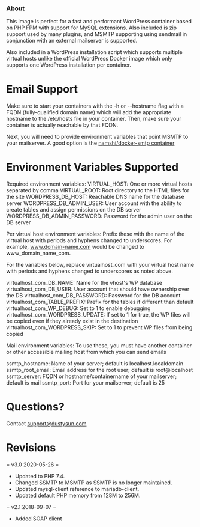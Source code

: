 ### About

This image is perfect for a fast and performant WordPress container based on PHP FPM with support for MySQL extensions. Also included is zip support used by many plugins, and MSMTP supporting using sendmail in conjunction with an external mailserver is supported.

Also included in a WordPress installation script which supports multiple virtual hosts unlike the official WordPress Docker image which only supports one WordPress installation per container.

# Email Support

Make sure to start your containers with the -h or --hostname flag with a FQDN (fully-qualified domain name) which will add the appropriate hostname to the /etc/hosts file in your container. Then, make sure your container is actually reachable by that FQDN.

Next, you will need to provide environment variables that point MSMTP to your mailserver. A good option is the [namshi/docker-smtp container](<a href="https://github.com/namshi/docker-smtp">)

# Environment Variables Supported

Required environment variables:
VIRTUAL_HOST: One or more virtual hosts separated by comma
VIRTUAL_ROOT: Root directory to the HTML files for the site
WORDPRESS_DB_HOST: Reachable DNS name for the database server
WORDPRESS_DB_ADMIN_USER: User account with the ability to create tables and
              			     assign permissions on the DB server
WORDPRESS_DB_ADMIN_PASSWORD: Password for the admin user on the DB server

Per virtual host environment variables:
Prefix these with the name of the virtual host with periods and hyphens
changed to underscores. For example, www.domain-name.com would be changed to
www_domain_name_com.

For the variables below, replace virtualhost_com with your virtual host name
with periods and hyphens changed to underscores as noted above.

virtualhost_com_DB_NAME: Name for the vhost's WP database
virtualhost_com_DB_USER: User account that should have ownership over the DB
virtualhost_com_DB_PASSWORD: Password for the DB account
virtualhost_com_TABLE_PREFIX: Prefix for the tables if different than default
virtualhost_com_WP_DEBUG: Set to 1 to enable debugging
virtualhost_com_WORDPRESS_UPDATE: If set to 1 for true, the WP files will
            be copied even if they already exist in the destination
virtualhost_com_WORDPRESS_SKIP: Set to 1 to prevent WP files from being copied


Mail environment variables:
To use these, you must have another container or other accessible mailing
host from which you can send emails

ssmtp_hostname: Name of your server; default is localhost.localdomain
ssmtp_root_email: Email address for the root user; default is root@localhost
ssmtp_server: FQDN or hostname/containername of your mailserver; default is mail
ssmtp_port: Port for your mailserver; default is 25

# Questions?

Contact [support@dustysun.com](<a href="mailto:support@dustysun.com">)


# Revisions
= v3.0 2020-05-26 =
* Updated to PHP 7.4.
* Changed SSMTP to MSMTP as SSMTP is no longer maintained.
* Updated mysql-client reference to mariadb-client.
* Updated default PHP memory from 128M to 256M.

= v2.1 2018-09-07 = 
* Added SOAP client